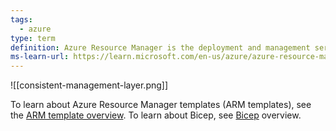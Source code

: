 ```yaml
---
tags:
  - azure
type: term
definition: Azure Resource Manager is the deployment and management service for Azure. It provides a management layer that enables you to create, update, and delete resources in your Azure account.
ms-learn-url: https://learn.microsoft.com/en-us/azure/azure-resource-manager/management/overview
---
```

![[consistent-management-layer.png]]

To learn about Azure Resource Manager templates (ARM templates), see the [ARM template overview](https://learn.microsoft.com/en-us/azure/azure-resource-manager/templates/overview). To learn about Bicep, see [Bicep](https://learn.microsoft.com/en-us/azure/azure-resource-manager/bicep/overview) overview.